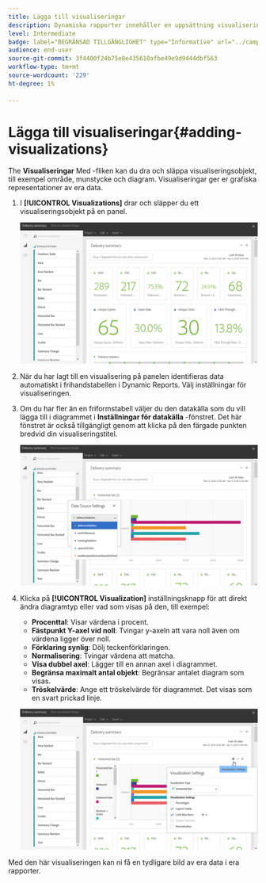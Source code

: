```yaml
---
title: Lägga till visualiseringar
description: Dynamiska rapporter innehåller en uppsättning visualiseringar som lägger till en grafisk representation i rapporten.
level: Intermediate
badge: label="BEGRÄNSAD TILLGÄNGLIGHET" type="Informative" url="../campaign-standard-migration-home.md" tooltip="Begränsat till användare som migrerats till Campaign Standarden"
audience: end-user
source-git-commit: 3f4400f24b75e8e435610afbe49e9d9444dbf563
workflow-type: tm+mt
source-wordcount: '229'
ht-degree: 1%

---
```


# Lägga till visualiseringar{#adding-visualizations}

The **Visualiseringar** Med -fliken kan du dra och släppa visualiseringsobjekt, till exempel område, munstycke och diagram. Visualiseringar ger er grafiska representationer av era data.

1. I **[!UICONTROL Visualizations]** drar och släpper du ett visualiseringsobjekt på en panel.

   ![](assets/dynamic_report_visualization_1.png)

1. När du har lagt till en visualisering på panelen identifieras data automatiskt i frihandstabellen i Dynamic Reports. Välj inställningar för visualiseringen.
1. Om du har fler än en friformstabell väljer du den datakälla som du vill lägga till i diagrammet i **Inställningar för datakälla** -fönstret. Det här fönstret är också tillgängligt genom att klicka på den färgade punkten bredvid din visualiseringstitel.

   ![](assets/dynamic_report_visualization_2.png)

1. Klicka på **[!UICONTROL Visualization]** inställningsknapp för att direkt ändra diagramtyp eller vad som visas på den, till exempel:

   * **Procenttal**: Visar värdena i procent.
   * **Fästpunkt Y-axel vid noll**: Tvingar y-axeln att vara noll även om värdena ligger över noll.
   * **Förklaring synlig**: Dölj teckenförklaringen.
   * **Normalisering**: Tvingar värdena att matcha.
   * **Visa dubbel axel**: Lägger till en annan axel i diagrammet.
   * **Begränsa maximalt antal objekt**: Begränsar antalet diagram som visas.
   * **Tröskelvärde**: Ange ett tröskelvärde för diagrammet. Det visas som en svart prickad linje.

   ![](assets/dynamic_report_visualization_3.png)

Med den här visualiseringen kan ni få en tydligare bild av era data i era rapporter.
